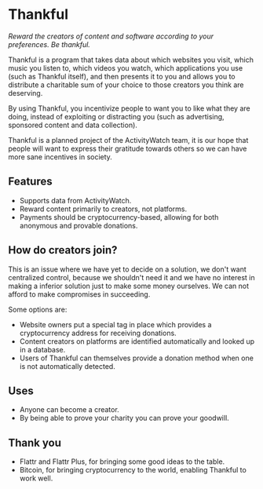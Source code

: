 Thankful
========

*Reward the creators of content and software according to your preferences. Be thankful.*

Thankful is a program that takes data about which websites you visit, which music you listen to, which videos you watch, which applications you use (such as Thankful itself), and then presents it to you and allows you to distribute a charitable sum of your choice to those creators you think are deserving.

By using Thankful, you incentivize people to want you to like what they are doing, instead of exploiting or distracting you (such as advertising, sponsored content and data collection).

Thankful is a planned project of the ActivityWatch team, it is our hope that people will want to express their gratitude towards others so we can have more sane incentives in society.

## Features

 - Supports data from ActivityWatch.
 - Reward content primarily to creators, not platforms.
 - Payments should be cryptocurrency-based, allowing for both anonymous and provable donations.

## How do creators join?

This is an issue where we have yet to decide on a solution, we don't want centralized control, because we shouldn't need it and we have no interest in making a inferior solution just to make some money ourselves. We can not afford to make compromises in succeeding.

Some options are:

 - Website owners put a special tag in place which provides a cryptocurrency address for receiving donations.
 - Content creators on platforms are identified automatically and looked up in a database.
 - Users of Thankful can themselves provide a donation method when one is not automatically detected.

## Uses

 - Anyone can become a creator.
 - By being able to prove your charity you can prove your goodwill.

## Thank you

 - Flattr and Flattr Plus, for bringing some good ideas to the table.
 - Bitcoin, for bringing cryptocurrency to the world, enabling Thankful to work well.

